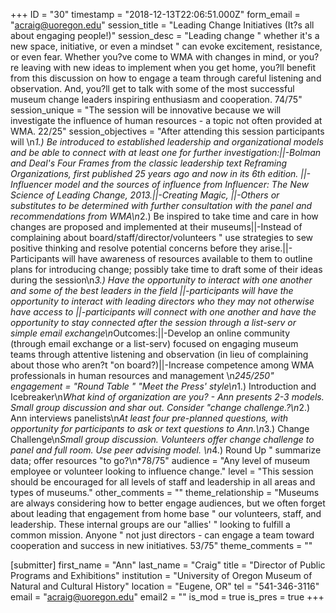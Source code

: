 +++
ID = "30"
timestamp = "2018-12-13T22:06:51.000Z"
form_email = "acraig@uoregon.edu"
session_title = "Leading Change Initiatives (It?s all about engaging people!)"
session_desc = "Leading change \" whether it's a new space, initiative, or even a mindset \"  can evoke excitement, resistance, or even fear. Whether you?ve come to WMA with changes in mind, or you?re leaving with new ideas to implement when you get home, you?ll benefit from this discussion on how to engage a team through careful listening and observation. And, you?ll get to talk with some of the most successful museum change leaders inspiring enthusiasm and cooperation. 74/75"
session_unique = "The session will be innovative because we will investigate the influence of human resources - a topic not often provided at WMA. 22/25"
session_objectives = "After attending this session participants will \n*1.) Be introduced to established leadership and organizational models and be able to connect with at least one for further investigation:||-Bolman and Deal's Four Frames from the classic leadership text Reframing Organizations, first published 25 years ago and now in its 6th edition. ||-Influencer model and the sources of influence from Influencer: The New Science of Leading Change, 2013.||-Creating Magic, ||-Others or substitutes to be determined with further consultation with the panel and recommendations from WMA\n*2.) Be inspired to take time and care in how changes are proposed and implemented at their museums||-Instead of complaining about board/staff/director/volunteers \" use strategies to sew positive thinking and resolve potential concerns before they arise.||-Participants will have awareness of resources available to them to outline plans for introducing change; possibly take time to draft some of their ideas during the session\n*3.) Have the opportunity to interact with one another and some of the best leaders in the field ||-participants will have the opportunity to interact with leading directors who they may not otherwise have access to ||-participants will connect with one another and have the opportunity to stay connected after the session through a list-serv or simple email exchange\n*Outcomes:||-Develop an online community (through email exchange or a list-serv) focused on engaging museum teams through attentive listening and observation (in lieu of complaining about those who aren?t \"on board?)||-Increase competence among WMA professionals in human resources and management \n*245/250"
engagement = "Round Table \" \"Meet the Press' style\n*1.) Introduction and Icebreaker\n*What kind of organization are you? - Ann presents 2-3 models. Small group discussion and shar out. Consider \"change challenge.?\n*2.) Ann interviews panelists\n*At least four pre-planned questions, with opportunity for participants to ask or text questions to Ann.\n*3.) Change Challenge\n*Small group discussion. Volunteers offer change challenge to panel and full room. Use peer advising model. \n*4.) Round Up \" summarize data; offer resources \"to go?\n*78/75"
audience = "Any level of museum employee or volunteer looking to influence change."
level = "This session should be encouraged for all levels of staff and leadership in all areas and types of museums."
other_comments = ""
theme_relationship = "Museums are always considering how to better engage audiences, but we often forget about leading that engagement from home base \" our volunteers, staff, and leadership. These internal groups are our \"allies' \" looking to fulfill a common mission. Anyone \" not just directors - can engage a team toward cooperation and success in new initiatives.  53/75"
theme_comments = ""

[submitter]
first_name = "Ann"
last_name = "Craig"
title = "Director of Public Programs and Exhibitions"
institution = "University of Oregon Museum of Natural and Cultural History"
location = "Eugene, OR"
tel = "541-346-3116"
email = "acraig@uoregon.edu"
email2 = ""
is_mod = true
is_pres = true
+++
